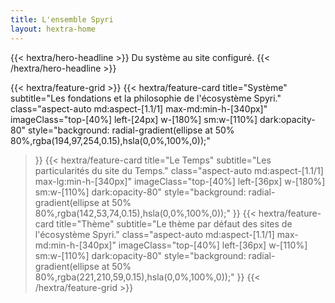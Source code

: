 ```yaml
---
title: L'ensemble Spyri 
layout: hextra-home
---
```


<div class="mt-6 mb-6">
{{< hextra/hero-headline >}}
  Du système au site configuré.
{{< /hextra/hero-headline >}}
</div>

<div class="mt-6"></div>

{{< hextra/feature-grid >}}
  {{< hextra/feature-card
    title="Système"
    subtitle="Les fondations et la philosophie de l'écosystème Spyri."
    class="aspect-auto md:aspect-[1.1/1] max-md:min-h-[340px]"
    imageClass="top-[40%] left-[24px] w-[180%] sm:w-[110%] dark:opacity-80"
    style="background: radial-gradient(ellipse at 50% 80%,rgba(194,97,254,0.15),hsla(0,0%,100%,0));"
  >}}
  {{< hextra/feature-card
    title="Le Temps"
    subtitle="Les particularités du site du Temps."
    class="aspect-auto md:aspect-[1.1/1] max-lg:min-h-[340px]"
    imageClass="top-[40%] left-[36px] w-[180%] sm:w-[110%] dark:opacity-80"
    style="background: radial-gradient(ellipse at 50% 80%,rgba(142,53,74,0.15),hsla(0,0%,100%,0));"
  >}}
  {{< hextra/feature-card
    title="Thème"
    subtitle="Le thème par défaut des sites de l'écosystème Spyri."
    class="aspect-auto md:aspect-[1.1/1] max-md:min-h-[340px]"
    imageClass="top-[40%] left-[36px] w-[110%] sm:w-[110%] dark:opacity-80"
    style="background: radial-gradient(ellipse at 50% 80%,rgba(221,210,59,0.15),hsla(0,0%,100%,0));"
  >}}
{{< /hextra/feature-grid >}}

